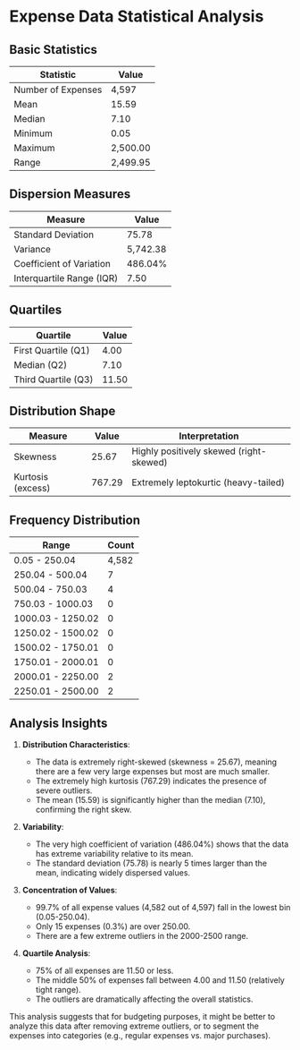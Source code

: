 # Expense Data Statistical Analysis

## Basic Statistics

| Statistic | Value |
|-----------|-------|
| Number of Expenses | 4,597 |
| Mean | 15.59 |
| Median | 7.10 |
| Minimum | 0.05 |
| Maximum | 2,500.00 |
| Range | 2,499.95 |

## Dispersion Measures

| Measure | Value |
|---------|-------|
| Standard Deviation | 75.78 |
| Variance | 5,742.38 |
| Coefficient of Variation | 486.04% |
| Interquartile Range (IQR) | 7.50 |

## Quartiles

| Quartile | Value |
|----------|-------|
| First Quartile (Q1) | 4.00 |
| Median (Q2) | 7.10 |
| Third Quartile (Q3) | 11.50 |

## Distribution Shape

| Measure | Value | Interpretation |
|---------|-------|---------------|
| Skewness | 25.67 | Highly positively skewed (right-skewed) |
| Kurtosis (excess) | 767.29 | Extremely leptokurtic (heavy-tailed) |

## Frequency Distribution

| Range | Count |
|-------|-------|
| 0.05 - 250.04 | 4,582 |
| 250.04 - 500.04 | 7 |
| 500.04 - 750.03 | 4 |
| 750.03 - 1000.03 | 0 |
| 1000.03 - 1250.02 | 0 |
| 1250.02 - 1500.02 | 0 |
| 1500.02 - 1750.01 | 0 |
| 1750.01 - 2000.01 | 0 |
| 2000.01 - 2250.00 | 2 |
| 2250.01 - 2500.00 | 2 |

## Analysis Insights

1. **Distribution Characteristics**: 
   - The data is extremely right-skewed (skewness = 25.67), meaning there are a few very large expenses but most are much smaller.
   - The extremely high kurtosis (767.29) indicates the presence of severe outliers.
   - The mean (15.59) is significantly higher than the median (7.10), confirming the right skew.

2. **Variability**:
   - The very high coefficient of variation (486.04%) shows that the data has extreme variability relative to its mean.
   - The standard deviation (75.78) is nearly 5 times larger than the mean, indicating widely dispersed values.

3. **Concentration of Values**:
   - 99.7% of all expense values (4,582 out of 4,597) fall in the lowest bin (0.05-250.04).
   - Only 15 expenses (0.3%) are over 250.00.
   - There are a few extreme outliers in the 2000-2500 range.

4. **Quartile Analysis**:
   - 75% of all expenses are 11.50 or less.
   - The middle 50% of expenses fall between 4.00 and 11.50 (relatively tight range).
   - The outliers are dramatically affecting the overall statistics.

This analysis suggests that for budgeting purposes, it might be better to analyze this data after removing extreme outliers, or to segment the expenses into categories (e.g., regular expenses vs. major purchases).
